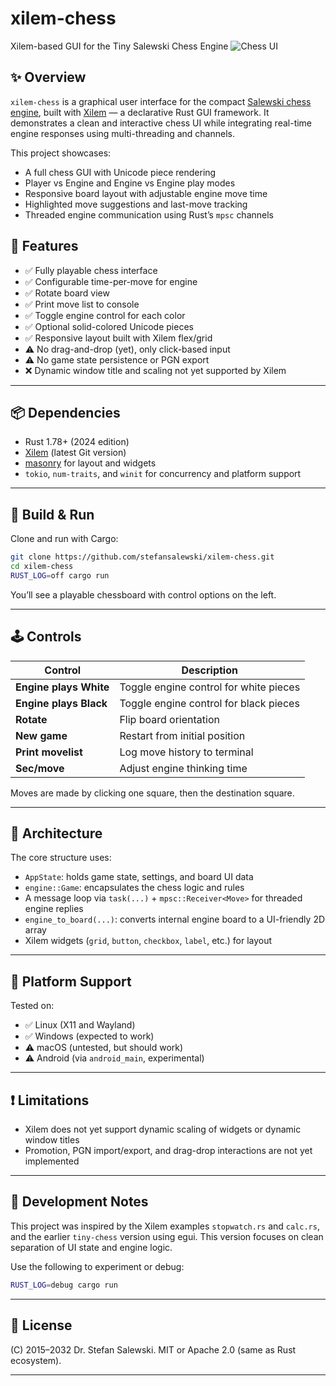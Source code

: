 # xilem-chess

Xilem-based GUI for the Tiny Salewski Chess Engine
![Chess UI](http://ssalewski.de/tmp/xilem-chess.png)

## ✨ Overview

`xilem-chess` is a graphical user interface for the compact [Salewski chess engine](https://ssalewski.de/), built with [Xilem](https://github.com/linebender/xilem) — a declarative Rust GUI framework. It demonstrates a clean and interactive chess UI while integrating real-time engine responses using multi-threading and channels.

This project showcases:

* A full chess GUI with Unicode piece rendering
* Player vs Engine and Engine vs Engine play modes
* Responsive board layout with adjustable engine move time
* Highlighted move suggestions and last-move tracking
* Threaded engine communication using Rust’s `mpsc` channels

## 🚀 Features

* ✅ Fully playable chess interface
* ✅ Configurable time-per-move for engine
* ✅ Rotate board view
* ✅ Print move list to console
* ✅ Toggle engine control for each color
* ✅ Optional solid-colored Unicode pieces
* ✅ Responsive layout built with Xilem flex/grid
* ⚠️ No drag-and-drop (yet), only click-based input
* ⚠️ No game state persistence or PGN export
* ❌ Dynamic window title and scaling not yet supported by Xilem

---

## 📦 Dependencies

* Rust 1.78+ (2024 edition)
* [Xilem](https://github.com/linebender/xilem) (latest Git version)
* [masonry](https://github.com/linebender/xilem/tree/main/masonry) for layout and widgets
* `tokio`, `num-traits`, and `winit` for concurrency and platform support

---

## 🔧 Build & Run

Clone and run with Cargo:

```bash
git clone https://github.com/stefansalewski/xilem-chess.git
cd xilem-chess
RUST_LOG=off cargo run
```

You’ll see a playable chessboard with control options on the left.

---

## 🕹️ Controls

| Control                | Description                            |
| ---------------------- | -------------------------------------- |
| **Engine plays White** | Toggle engine control for white pieces |
| **Engine plays Black** | Toggle engine control for black pieces |
| **Rotate**             | Flip board orientation                 |
| **New game**           | Restart from initial position          |
| **Print movelist**     | Log move history to terminal           |
| **Sec/move**           | Adjust engine thinking time            |

Moves are made by clicking one square, then the destination square.

---

## 🧠 Architecture

The core structure uses:

* `AppState`: holds game state, settings, and board UI data
* `engine::Game`: encapsulates the chess logic and rules
* A message loop via `task(...)` + `mpsc::Receiver<Move>` for threaded engine replies
* `engine_to_board(...)`: converts internal engine board to a UI-friendly 2D array
* Xilem widgets (`grid`, `button`, `checkbox`, `label`, etc.) for layout

---

## 📱 Platform Support

Tested on:

* ✅ Linux (X11 and Wayland)
* ✅ Windows (expected to work)
* ⚠️ macOS (untested, but should work)
* ⚠️ Android (via `android_main`, experimental)

---

## ❗ Limitations

* Xilem does not yet support dynamic scaling of widgets or dynamic window titles
* Promotion, PGN import/export, and drag-drop interactions are not yet implemented

---

## 🧪 Development Notes

This project was inspired by the Xilem examples `stopwatch.rs` and `calc.rs`, and the earlier `tiny-chess` version using egui. This version focuses on clean separation of UI state and engine logic.

Use the following to experiment or debug:

```bash
RUST_LOG=debug cargo run
```

---

## 📄 License

(C) 2015–2032 Dr. Stefan Salewski.
MIT or Apache 2.0 (same as Rust ecosystem).

---


